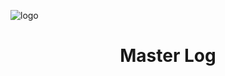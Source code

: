 ![logo](/home/kali/Empire-Sponsors/empire/server/plugins/report/templates/empire.png)

<center> <h1>Master Log</h1> </center>
